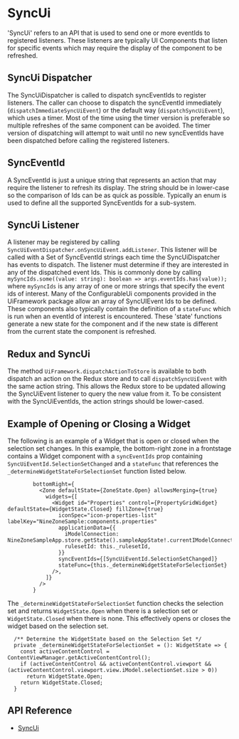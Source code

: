 # SyncUi

'SyncUi' refers to an API that is used to send one or more eventIds to registered listeners. These listeners are typically UI Components that listen for specific events which may require the display of the component to be refreshed.

## SyncUi Dispatcher

The SyncUiDispatcher is called to dispatch syncEventIds to register listeners.  The caller can choose to dispatch the syncEventId immediately (`dispatchImmediateSyncUiEvent`) or the default way (`dispatchSyncUiEvent`), which uses a timer. Most of the time using the timer version is preferable so multiple refreshes of the same component can be avoided. The timer version of dispatching will attempt to wait until no new syncEventIds have been dispatched before calling the registered listeners.

## SyncEventId

A SyncEventId is just a unique string that represents an action that may require the listener to refresh its display. The string should be in lower-case so the comparison of Ids can be as quick as possible. Typically an enum is used to define all the supported SyncEventIds for a sub-system.

## SyncUi Listener

A listener may be registered by calling `SyncUiEventDispatcher.onSyncUiEvent.addListener`. This listener will be called with a Set of SyncEventId strings each time the SyncUiDispatcher has events to dispatch.  The listener must determine if they are interested in any of the dispatched event Ids. This is commonly done by calling `mySyncIds.some((value: string): boolean => args.eventIds.has(value));` where `mySyncIds` is any array of one or more strings that specify the event ids of interest. Many of the ConfigurableUi components provided in the UiFramework package allow an array of SyncUIEvent Ids to be defined. These components also typically contain the definition of a `stateFunc` which is run when an eventId of interest is encountered. These 'state' functions generate a new state for the component and if the new state is different from the current state the component is refreshed.

## Redux and SyncUi

The method `UiFramework.dispatchActionToStore` is available to both dispatch an action on the Redux store and to call `dispatchSyncUiEvent` with the same action string. This allows the Redux store to be updated allowing the SyncUiEvent listener to query the new value from it. To be consistent with the SyncUiEventIds, the action strings should be lower-cased.

## Example of Opening or Closing a Widget

The following is an example of a Widget that is open or closed when the selection set changes.
In this example, the bottom-right zone in a frontstage contains a Widget component with a `syncEventIds` prop containing `SyncUiEventId.SelectionSetChanged` and a `stateFunc` that references the `_determineWidgetStateForSelectionSet` function listed below.

```TSX
        bottomRight={
          <Zone defaultState={ZoneState.Open} allowsMerging={true}
            widgets={[
              <Widget id="Properties" control={PropertyGridWidget} defaultState={WidgetState.Closed} fillZone={true}
                iconSpec="icon-properties-list" labelKey="NineZoneSample:components.properties"
                applicationData={{
                  iModelConnection: NineZoneSampleApp.store.getState().sampleAppState!.currentIModelConnection,
                  rulesetId: this._rulesetId,
                }}
                syncEventIds={[SyncUiEventId.SelectionSetChanged]}
                stateFunc={this._determineWidgetStateForSelectionSet}
              />,
            ]}
          />
        }
```

The `_determineWidgetStateForSelectionSet` function checks the selection set and returns `WidgetState.Open` when there is a selection set or `WidgetState.Closed` when there is none. This effectively opens or closes the widget based on the selection set.

```TS
  /** Determine the WidgetState based on the Selection Set */
  private _determineWidgetStateForSelectionSet = (): WidgetState => {
    const activeContentControl = ContentViewManager.getActiveContentControl();
    if (activeContentControl && activeContentControl.viewport && (activeContentControl.viewport.view.iModel.selectionSet.size > 0))
      return WidgetState.Open;
    return WidgetState.Closed;
  }
```

## API Reference

* [SyncUi]($framework:SyncUi)
